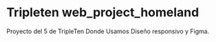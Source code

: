 # Tripleten web_project_homeland

Proyecto del 5 de TripleTen Donde Usamos Diseño responsivo y Figma.
